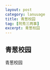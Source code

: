 ```yaml
---
layout: post
category: lanuuage
title: 青葱校园
tag: [阿秀三两事]
excerpt: 青葱校园
---
```






## 青葱校园



青葱校园

